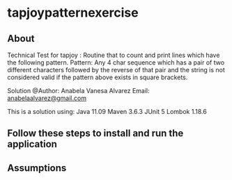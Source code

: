 # tapjoypatternexercise


<h2>About</h2>
Technical Test for tapjoy : Routine that to count and print lines which have the following pattern. 
Pattern: Any 4 char sequence which has a pair of two different characters followed by the reverse of that pair and the string is not considered valid if the pattern above exists in square brackets.


Solution @Author: Anabela Vanesa Alvarez Email: anabelaalvarez@gmail.com

This is a solution using: Java 11.09 Maven 3.6.3 JUnit 5 Lombok 1.18.6 


<h2>Follow these steps to install and run the application</h2>



<h2>Assumptions</h2>
